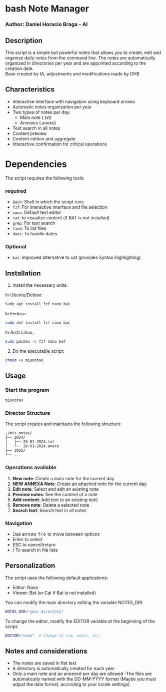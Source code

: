 # bash Note Manager
### Author: Daniel Horacio Braga - AI
## Description
This script is a simple but powerful notes that allows you to create, edit and organize daily notes from the command line. The notes are automatically organized in directories per year and are appointed according to the creation date.  
Base created by IA, adjustments and modifications made by DHB

## Characteristics
- Interactive interface with navigation using keyboard arrows
- Automatic notes organization per year
- Two types of notes per day:
  - Main note (.txt)
  - Annexes (.anexo)
- Text search in all notes
- Content preview
- Content edition and aggregate
- Interactive confirmation for critical operations

# Dependencies
The script requires the following tools:

### required
- `Bash`: Shell in which the script runs
- `fzf`: For interactive interface and file selection
- `nano`: Default text editor
- `cat`: to visualize content (if BAT is not installed)
- `grep`: For text search
- `find`: To list files
- `date`: To handle dates

### Optional
- `bat`: Improved alternative to cat (provides Syntax Highlighting)

## Installation

1. Install the necessary units:

In Ubuntu/Debian:
```bash
Sudo apt install fzf nano bat
```

In Fedora:
```bash
sudo dnf install fzf nano bat
```

In Arch Linux:
```bash
sudo pacman -S fzf nano bat
```

2. Do the executable script:
```bash
chmod +x misnotas
```

## Usage

### Start the program
```bash
misnotas
```

### Director Structure
The script creates and maintains the following structure:
```
~/mis_notas/
├── 2024/
│   ├── 28-01-2024.txt
│   └── 28-01-2024.anexo
├── 2025/
└── ...
```

### Operations available
1. **New note**: Create a main note for the current day
2. **NEW ANNEXA Note**: Create an attached note for the current day
3. **Edit note**: Select and edit an existing note
4. **Preview notes**: See the content of a note
5. **Add content**: Add text to an existing note
6. **Remove note**: Delete a selected note
7. **Search text**: Search text in all notes

### Navigation
- Use arrows ↑/↓ to move between options
- Enter to select
- ESC to cancel/return
- / To search in file lists

## Personalization

The script uses the following default applications:
- Editor: Nano
- Viewer: Bat (or Cat if Bat is not installed)

You can modify the main directory editing the variable NOTES_DIR
```bash
NOTAS_DIR="your_directory"
```
To change the editor, modify the EDITOR variable at the beginning of the script:
```bash
EDITOR="nano"  # Change to vim, emacs, etc.
```

## Notes and considerations
- The notes are saved in flat text
- A directory is automatically created for each year
- Only a main note and an annexed per day are allowed
-The files are automatically named with the DD-MM-YYYY format (Maybe you must adjust the date format, according to your locale settings)



